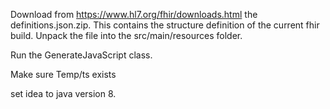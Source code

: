 Download from https://www.hl7.org/fhir/downloads.html the definitions.json.zip.
This contains the structure definition of the current fhir build.
Unpack the file into the src/main/resources folder.

Run the GenerateJavaScript class.

Make sure Temp/ts exists

set idea to java version 8. 